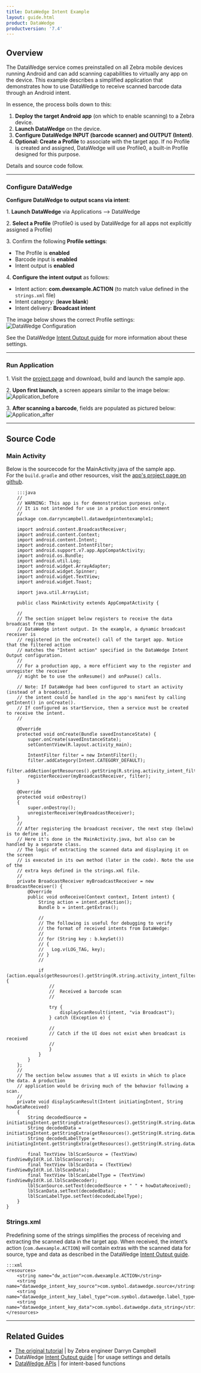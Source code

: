 ```yaml
---
title: DataWedge Intent Example
layout: guide.html
product: DataWedge
productversion: '7.4'
---
```


## Overview
The DataWedge service comes preinstalled on all Zebra mobile devices running Android and can add scanning capabilities to virtually any app on the device. This example describes a simplified application that demonstrates how to use DataWedge to receive scanned barcode data through an Android intent. 

In essence, the process boils down to this:

1. **Deploy the target Android app** (on which to enable scanning) to a Zebra device.  
2. **Launch DataWedge** on the device.
3. **Configure DataWedge INPUT (barcode scanner) and OUTPUT (Intent)**.
4. **Optional: Create a Profile** to associate with the target app. If no Profile is created and assigned, DataWedge will use Profile0, a built-in Profile designed for this purpose. 

Details and source code follow. 

-----

### Configure DataWedge

**Configure DataWedge to output scans via intent**: 

&#49;. **Launch DataWedge** via Applications --> DataWedge

&#50;. **Select a Profile** (Profile0 is used by DataWedge for all apps not explicitly assigned a Profile)

&#51;. Confirm the following **Profile settings**:
  * The Profile is **enabled**
  * Barcode input is **enabled**
  * Intent output is **enabled**

&#52;. **Configure the intent output** as follows:
  * Intent action: **com.dwexample.ACTION** (to match value defined in the `strings.xml` file) <!-- [strings.xml](https://github.com/darryncampbell/DataWedge-Intent-Example-1/blob/master/app/src/main/res/values/strings.xml)) -->
  * Intent category: (**leave blank**)
  * Intent delivery: **Broadcast intent**


The image below shows the correct Profile settings:
  ![DataWedge Configuration](datawedge_settings.png)

See the DataWedge [Intent Output guide](../../output/intent) for more information about these settings. 

<!-- 
### NOTES

**Intent action -** an implicit intent sent by DataWedge. The target app must be configured to receive this intent. For the purposes of this tutorial, "com.dwexample.ACTION" can be specified.
**Intent category -** is associated with the intent sent by DataWedge following each scan.
**Intent delivery -** can be one of:
 * “Send via StartActivity” is analogous to calling [Context.startActivity](https://developer.android.com/reference/android/content/Context.html#startActivity(android.content.Intent))
 * “Send via StartService” is analogous to calling [Context.startService](https://developer.android.com/reference/android/content/Context.html#startService(android.content.Intent))
 * “Broadcast intent” is analogous to calling [Context.sendBroadcast](https://developer.android.com/reference/android/content/Context.html#sendBroadcast(android.content.Intent))
 -->

-----

### Run Application

&#49;. Visit the [project page](https://github.com/darryncampbell/DataWedge-Intent-Example-1) and download, build and launch the sample app. 
<br>

&#50;. **Upon first launch**, a screen appears similar to the image below: 
![Application_before](application_before_scan.png)
<br>

&#51;. **After scanning a barcode**, fields are populated as pictured below:
![Application_after](application_after_scan.png)
<br>

-----

## Source Code

### Main Activity

Below is the sourcecode for the MainActivity.java of the sample app. <br>
For the `build.gradle` and other resources, visit the [app's project page on github](https://github.com/darryncampbell/DataWedge-Intent-Example-1).


		:::java
		//
		// WARNING: This app is for demonstration purposes only.
		// It is not intended for use in a production environment
		//
		package com.darryncampbell.datawedgeintentexample1;

		import android.content.BroadcastReceiver;
		import android.content.Context;
		import android.content.Intent;
		import android.content.IntentFilter;
		import android.support.v7.app.AppCompatActivity;
		import android.os.Bundle;
		import android.util.Log;
		import android.widget.ArrayAdapter;
		import android.widget.Spinner;
		import android.widget.TextView;
		import android.widget.Toast;

		import java.util.ArrayList;

		public class MainActivity extends AppCompatActivity {

		// 
		// The section snippet below registers to receive the data broadcast from the
		// DataWedge intent output. In the example, a dynamic broadcast receiver is 
		// registered in the onCreate() call of the target app. Notice that the filtered action 
		// matches the "Intent action" specified in the DataWedge Intent Output configuration.
		// 
		// For a production app, a more efficient way to the register and unregister the receiver 
		// might be to use the onResume() and onPause() calls. 

		// Note: If DataWedge had been configured to start an activity (instead of a broadcast), 
		// the intent could be handled in the app's manifest by calling getIntent() in onCreate(). 
		// If configured as startService, then a service must be created to receive the intent.
		//

	    @Override
	    protected void onCreate(Bundle savedInstanceState) {
	        super.onCreate(savedInstanceState);
	        setContentView(R.layout.activity_main);

	        IntentFilter filter = new IntentFilter();
	        filter.addCategory(Intent.CATEGORY_DEFAULT);
	        filter.addAction(getResources().getString(R.string.activity_intent_filter_action));
	        registerReceiver(myBroadcastReceiver, filter);
	    }

	    @Override
	    protected void onDestroy()
	    {
	        super.onDestroy();
	        unregisterReceiver(myBroadcastReceiver);
	    }
	    //
	    // After registering the broadcast receiver, the next step (below) is to define it.  
	    // Here it's done in the MainActivity.java, but also can be handled by a separate class.
	    // The logic of extracting the scanned data and displaying it on the screen 
	    // is executed in its own method (later in the code). Note the use of the 
	    // extra keys defined in the strings.xml file.  
	    //  
	    private BroadcastReceiver myBroadcastReceiver = new BroadcastReceiver() {
	        @Override
	        public void onReceive(Context context, Intent intent) {
	            String action = intent.getAction();
	            Bundle b = intent.getExtras();
	            
	            //
	            // The following is useful for debugging to verify
	            // the format of received intents from DataWedge:
	            //
	            // for (String key : b.keySet())
	            // {
	            //   Log.v(LOG_TAG, key);
	            // }
	            //

	            if (action.equals(getResources().getString(R.string.activity_intent_filter_action))) {
	                //
	                //  Received a barcode scan
	                //
	                
	                try {
	                    displayScanResult(intent, "via Broadcast");
	                } catch (Exception e) {
	                
	                //
	                // Catch if the UI does not exist when broadcast is received 
	                //
	                }
	            }
	        }
	    };
	    //
	    // The section below assumes that a UI exists in which to place the data. A production 
	    // application would be driving much of the behavior following a scan.
	    //
	    private void displayScanResult(Intent initiatingIntent, String howDataReceived)
	    {
	        String decodedSource = initiatingIntent.getStringExtra(getResources().getString(R.string.datawedge_intent_key_source));
	        String decodedData = initiatingIntent.getStringExtra(getResources().getString(R.string.datawedge_intent_key_data));
	        String decodedLabelType = initiatingIntent.getStringExtra(getResources().getString(R.string.datawedge_intent_key_label_type));

	        final TextView lblScanSource = (TextView) findViewById(R.id.lblScanSource);
	        final TextView lblScanData = (TextView) findViewById(R.id.lblScanData);
	        final TextView lblScanLabelType = (TextView) findViewById(R.id.lblScanDecoder);
	        lblScanSource.setText(decodedSource + " " + howDataReceived);
	        lblScanData.setText(decodedData);
	        lblScanLabelType.setText(decodedLabelType);
	    }
	}

### Strings.xml

Predefining some of the strings simplifies the process of receiving and extracting the scanned data in the target app. When received, the intent’s action (`com.dwexample.ACTION`) will contain extras with the scanned data for source, type and data as described in the DataWedge [Intent Output guide](../../output/intent/#singledecodemode). 

	:::xml
	<resources>
	    <string name="dw_action">com.dwexample.ACTION</string>
	    <string name="datawedge_intent_key_source">com.symbol.datawedge.source</string>
	    <string name="datawedge_intent_key_label_type">com.symbol.datawedge.label_type</string>
	    <string name="datawedge_intent_key_data">com.symbol.datawedge.data_string</string>
	</resources>

<!-- Notes integrated into Main Activity

### Register broadcast receiver

The snippet below is the section of the main activity (above) that registers to receive the data broadcast from the DataWedge intent output. In the example, a dynamic broadcast receiver is registered in the `onCreate()` call of the target app. For a production app, a more efficient way to the register and unregister the receiver might be to use the `onResume()` and `onPause()` calls. Notice that the filtered action matches the "Intent action" specified in [Step 4](#configuredatawedge), above.

**Note**: If DataWedge had been configured to start an activity (instead of a broadcast), it could be handled in the app's manifest by calling `getIntent()` in `onCreate()`. If configured as startService, then a service must be created to receive the intent.

	:::java
	@Override
	protected void onCreate(Bundle savedInstanceState) {
	    ...
	    IntentFilter filter = new IntentFilter();
	    filter.addCategory(Intent.CATEGORY_DEFAULT);
	    filter.addAction(getResources().getString(R.string.dw_action));
	    registerReceiver(myBroadcastReceiver, filter);
	}

 -->

-----

## Related Guides

* [The original tutorial](http://www.darryncampbell.co.uk/2017/12/13/tutorial-scan-with-datawedge-intent-output-on-zebra-devices/) | by Zebra engineer Darryn Campbell
* DataWedge [Intent Output guide](../../output/intent) | for usage settings and details
* [DataWedge APIs](../) | for intent-based functions


